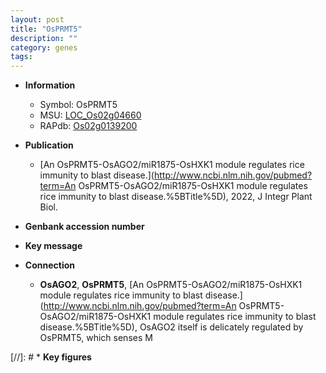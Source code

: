 ```yaml
---
layout: post
title: "OsPRMT5"
description: ""
category: genes
tags: 
---
```


* **Information**  
    + Symbol: OsPRMT5  
    + MSU: [LOC_Os02g04660](http://rice.uga.edu/cgi-bin/ORF_infopage.cgi?orf=LOC_Os02g04660)  
    + RAPdb: [Os02g0139200](http://rapdb.dna.affrc.go.jp/viewer/gbrowse_details/irgsp1?name=Os02g0139200)  

* **Publication**  
    + [An OsPRMT5-OsAGO2/miR1875-OsHXK1 module regulates rice immunity to blast disease.](http://www.ncbi.nlm.nih.gov/pubmed?term=An OsPRMT5-OsAGO2/miR1875-OsHXK1 module regulates rice immunity to blast disease.%5BTitle%5D), 2022, J Integr Plant Biol.

* **Genbank accession number**  

* **Key message**  

* **Connection**  
    + __OsAGO2__, __OsPRMT5__, [An OsPRMT5-OsAGO2/miR1875-OsHXK1 module regulates rice immunity to blast disease.](http://www.ncbi.nlm.nih.gov/pubmed?term=An OsPRMT5-OsAGO2/miR1875-OsHXK1 module regulates rice immunity to blast disease.%5BTitle%5D),  OsAGO2 itself is delicately regulated by OsPRMT5, which senses M

[//]: # * **Key figures**  


